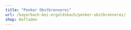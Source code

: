 ```yaml
---
title: "Penker Obstbrennerei"
url: /bayerbach-bei-ergoldsbach/penker-obstbrennerei/
shop: Hofladen
---
```

